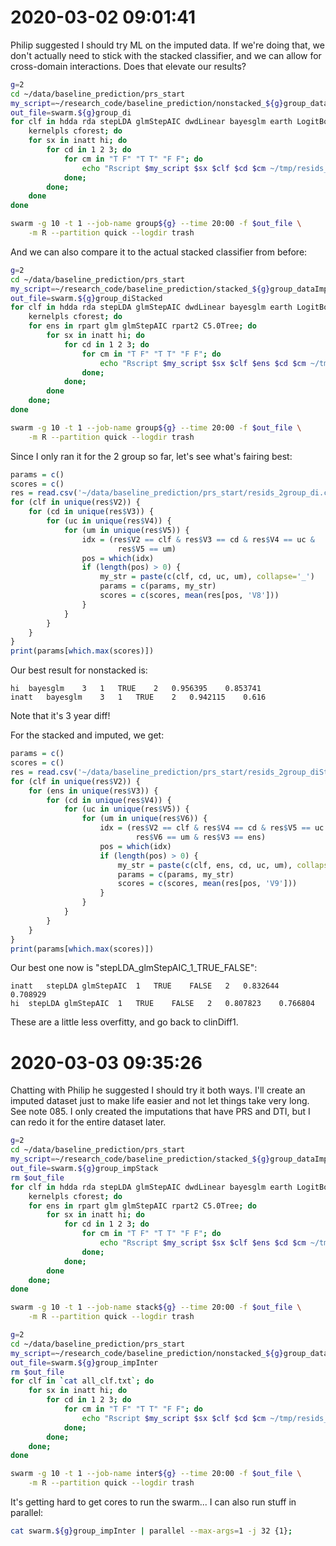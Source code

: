 # 2020-03-02 09:01:41

Philip suggested I should try ML on the imputed data. If we're doing that, we
don't actually need to stick with the stacked classifier, and we can allow for
cross-domain interactions. Does that elevate our results?

```bash
g=2
cd ~/data/baseline_prediction/prs_start
my_script=~/research_code/baseline_prediction/nonstacked_${g}group_dataImpute.R;
out_file=swarm.${g}group_di
for clf in hdda rda stepLDA glmStepAIC dwdLinear bayesglm earth LogitBoost \
    kernelpls cforest; do
    for sx in inatt hi; do
        for cd in 1 2 3; do
            for cm in "T F" "T T" "F F"; do
                echo "Rscript $my_script $sx $clf $cd $cm ~/tmp/resids_${g}group_di.csv;" >> $out_file;
            done;
        done;
    done
done

swarm -g 10 -t 1 --job-name group${g} --time 20:00 -f $out_file \
    -m R --partition quick --logdir trash
```

And we can also compare it to the actual stacked classifier from before:

```bash
g=2
cd ~/data/baseline_prediction/prs_start
my_script=~/research_code/baseline_prediction/stacked_${g}group_dataImpute.R;
out_file=swarm.${g}group_diStacked
for clf in hdda rda stepLDA glmStepAIC dwdLinear bayesglm earth LogitBoost \
    kernelpls cforest; do
    for ens in rpart glm glmStepAIC rpart2 C5.0Tree; do
        for sx in inatt hi; do
            for cd in 1 2 3; do
                for cm in "T F" "T T" "F F"; do
                    echo "Rscript $my_script $sx $clf $ens $cd $cm ~/tmp/resids_${g}group_diStack.csv;" >> $out_file;
                done;
            done;
        done
    done;
done

swarm -g 10 -t 1 --job-name group${g} --time 20:00 -f $out_file \
    -m R --partition quick --logdir trash
```

Since I only ran it for the 2 group so far, let's see what's fairing best:

```r
params = c()
scores = c()
res = read.csv('~/data/baseline_prediction/prs_start/resids_2group_di.csv', header=F)
for (clf in unique(res$V2)) {
    for (cd in unique(res$V3)) {
        for (uc in unique(res$V4)) {
            for (um in unique(res$V5)) {
                idx = (res$V2 == clf & res$V3 == cd & res$V4 == uc &
                        res$V5 == um)
                pos = which(idx)
                if (length(pos) > 0) {
                    my_str = paste(c(clf, cd, uc, um), collapse='_')
                    params = c(params, my_str)
                    scores = c(scores, mean(res[pos, 'V8']))
                }
            }
        }
    }
}
print(params[which.max(scores)])
```

Our best result for nonstacked is:

```
hi	bayesglm	3	1	TRUE	2	0.956395	0.853741
inatt	bayesglm	3	1	TRUE	2	0.942115	0.616
```

Note that it's 3 year diff!

For the stacked and imputed, we get:

```r
params = c()
scores = c()
res = read.csv('~/data/baseline_prediction/prs_start/resids_2group_diStack.csv', header=F)
for (clf in unique(res$V2)) {
    for (ens in unique(res$V3)) {
        for (cd in unique(res$V4)) {
            for (uc in unique(res$V5)) {
                for (um in unique(res$V6)) {
                    idx = (res$V2 == clf & res$V4 == cd & res$V5 == uc &
                            res$V6 == um & res$V3 == ens)
                    pos = which(idx)
                    if (length(pos) > 0) {
                        my_str = paste(c(clf, ens, cd, uc, um), collapse='_')
                        params = c(params, my_str)
                        scores = c(scores, mean(res[pos, 'V9']))
                    }
                }
            }
        }
    }
}
print(params[which.max(scores)])
```

Our best one now is "stepLDA_glmStepAIC_1_TRUE_FALSE":

```
inatt	stepLDA	glmStepAIC	1	TRUE	FALSE	2	0.832644	0.708929
hi	stepLDA	glmStepAIC	1	TRUE	FALSE	2	0.807823	0.766804
```

These are a little less overfitty, and go back to clinDiff1.

# 2020-03-03 09:35:26

Chatting with Philip he suggested I should try it both ways. I'll create an
imputed dataset just to make life easier and not let things take very long. See
note 085. I only created the imputations that have PRS and DTI, but I can redo
it for the entire dataset later.

```bash
g=2
cd ~/data/baseline_prediction/prs_start
my_script=~/research_code/baseline_prediction/stacked_${g}group_dataImpute.R;
out_file=swarm.${g}group_impStack
rm $out_file
for clf in hdda rda stepLDA glmStepAIC dwdLinear bayesglm earth LogitBoost \
    kernelpls cforest; do
    for ens in rpart glm glmStepAIC rpart2 C5.0Tree; do
        for sx in inatt hi; do
            for cd in 1 2 3; do
                for cm in "T F" "T T" "F F"; do
                    echo "Rscript $my_script $sx $clf $ens $cd $cm ~/tmp/resids_${g}group_impStack.csv;" >> $out_file;
                done;
            done;
        done
    done;
done

swarm -g 10 -t 1 --job-name stack${g} --time 20:00 -f $out_file \
    -m R --partition quick --logdir trash
```

```bash
g=2
cd ~/data/baseline_prediction/prs_start
my_script=~/research_code/baseline_prediction/nonstacked_${g}group_dataImpute.R;
out_file=swarm.${g}group_impInter
rm $out_file
for clf in `cat all_clf.txt`; do
    for sx in inatt hi; do
        for cd in 1 2 3; do
            for cm in "T F" "T T" "F F"; do
                echo "Rscript $my_script $sx $clf $cd $cm ~/tmp/resids_${g}group_impInter.csv;" >> $out_file;
            done;
        done;
    done;
done

swarm -g 10 -t 1 --job-name inter${g} --time 20:00 -f $out_file \
    -m R --partition quick --logdir trash
```

It's getting hard to get cores to run the swarm... I can also run stuff in
parallel:

```bash
cat swarm.${g}group_impInter | parallel --max-args=1 -j 32 {1};
```
